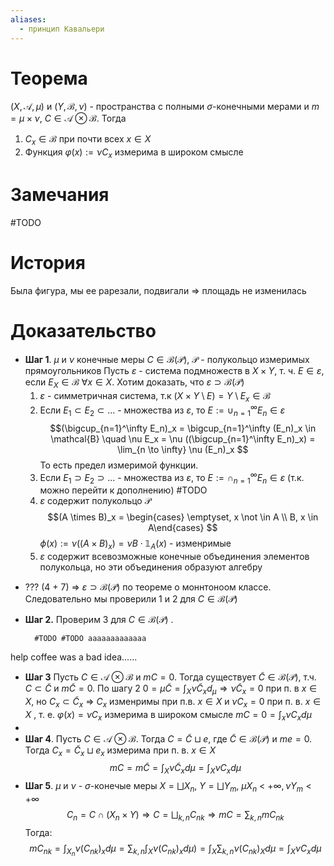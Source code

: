 ```yaml
---
aliases:
  - принцип Кавальери
---
```

# Теорема
$(X, \mathcal{A}, \mu)$ и $(Y, \mathcal{B}, \nu)$ - пространства с полными $\sigma$-конечными мерами и $m = \mu \times \nu$, $C \in \mathcal{A} \otimes \mathcal{B}$. Тогда 
1. $C_x \in \mathcal{B}$ при почти всех $x \in X$
2. Функция $\varphi(x) := \nu C_x$ измерима в широком смысле
# Замечания
#TODO
# История
Была фигура, мы ее рарезали, подвигали $\Rightarrow$ площадь не изменилась
# Доказательство
* **Шаг 1**. $\mu$ и $\nu$ конечные меры $C \in \mathcal{B}(\mathcal{P})$, $\mathcal{P}$ - полукольцо измеримых прямоугольников
  Пусть $\varepsilon$ - система подмножеств в $X \times Y$, т. ч. $E \in \varepsilon$, если $E_X \in \mathcal{B}$ $\forall x \in X$. Хотим доказать, что $\varepsilon \supset \mathcal{B}(\mathcal{P})$
  1. $\varepsilon$ - симметричная система, т.к $(X \times Y \setminus E) = Y \setminus E_x \in \mathcal{B}$ 
  2. Если $E_1 \subset E_2 \subset ...$ - множества из $\varepsilon$, то $E := \cup_{n=1}^\infty E_n \in \varepsilon$ $$(\bigcup_{n=1}^\infty E_n)_x = \bigcup_{n=1}^\infty (E_n)_x \in \mathcal{B} \quad \nu E_x = \nu ((\bigcup_{n=1}^\infty E_n)_x) = \lim_{n \to \infty} \nu (E_n)_x $$
    То есть предел измеримой функции.
  3. Если $E_1 \supset E_2 \supset ...$ - множества из $\varepsilon$, то $E := \cap_{n=1}^\infty E_n \in \varepsilon$ (т.к. можно перейти к дополнению)
#TODO
   6.  $\varepsilon$ содержит полукольцо $\mathcal{P}$ $$(A \times B)_x = \begin{cases} \emptyset, x \not \in A \\ B, x \in A\end{cases} $$
	  $\phi(x) := \nu ((A \times B)_x) = \nu B \cdot \mathbb{1}_A(x)$ - изменримые      
   7.  $\varepsilon$ содержит всевозможные конечные объединения элементов полукольца, но эти объединения образуют алгебру
+ ??? (4 + 7) $\Rightarrow$ $\varepsilon \supset \mathcal{B}(\mathcal{P})$ по теореме о моннтоноом классе. Следовательно мы проверили $1$ и 2 для $C \in \mathcal{B}(\mathcal{P})$
+ **Шаг 2.** Проверим 3 для $C \in \mathcal{B}(\mathcal{P})$ . 

		#TODO #TODO aaaaaaaaaaaaa
help coffee was a bad idea......

* **Шаг 3** Пусть $C \in \mathcal{A} \otimes \mathcal{B}$ и $m C = 0$. Тогда существует $\tilde C \in \mathcal{B} (\mathcal{P})$, т.ч. $C \subset \tilde C$ и $m \tilde C = 0$. 
  По шагу 2 $0 = \mu \tilde C = \int_X \nu \tilde C_x d_\mu \Rightarrow \nu \tilde C_x = 0$ при п. в $x \in X$, но $C_x \subset \tilde C_x$ $\Rightarrow$ $C_x$ изменримы при п.в. $x \in X$ и $\nu C_x = 0$ при   п. в. $x \in X$ , т. е. $\varphi(x) = \nu C_x$ измерима в широком смысле $m C = 0 = \int_x \nu C_x d\mu$ 
* 
* **Шаг 4**.  Пусть $C \in \mathcal{A} \otimes \mathcal{B}$. Тогда $C = \tilde C \sqcup e$, где $\tilde C \in \mathcal{B}(\mathcal{P})$ и $me = 0$. Тогда $C_x = \tilde C_x \sqcup e_x$ измерима при п. в. $x \in X$ $$m C = m \tilde C = \int_X \nu \tilde C_x d \mu = \int_X \nu C_x d \mu$$
* **Шаг 5**. $\mu$ и $\nu$ - $\sigma$-конечые меры $X = \bigsqcup X_n$, $Y = \bigsqcup Y_m$, $\mu X_n$ < $+\infty, \nu Y_m < +\infty$ $$C_n = C \cap (X_n \times Y) \Rightarrow C = \bigsqcup_{k, n} C_{nk} \Rightarrow m C = \sum_{k, n} m C_{nk} $$Тогда:$$mC_{nk} = \int_{X_n} \nu (C_{nk})_x d \mu = \sum_{k, n} \int_X \nu (C_{nk})_x d \mu) = \int_X \sum_{k, n} \nu (C_{nk})_X d \mu = \int_X \nu C_x d \mu$$
  